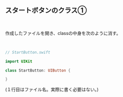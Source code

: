 ##  スタートボタンのクラス①

<br>

作成したファイルを開き、classの中身を次のように消す。  

<br>

```swift
// StartButton.swift

import UIKit

class StartButton: UIButton {

}
```
(１行目はファイル名。実際に書く必要はない。)